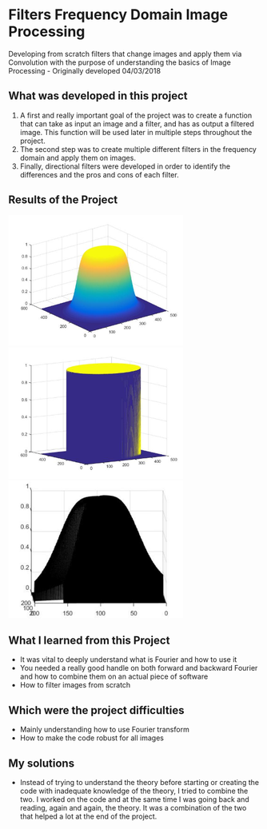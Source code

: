 # Filters Frequency Domain Image Processing

Developing from scratch filters that change images and apply them via Convolution with the purpose of understanding the basics of Image Processing  - Originally developed 04/03/2018


## What was developed in this project
1. A first and really important goal of the project was to create a function that can take as input an image and a filter, and has as output a filtered image. This function will be used later in multiple steps throughout the project.
2. The second step was to create multiple different filters in the frequency domain and apply them on images.
3. Finally, directional filters were developed in order to identify the differences and the pros and cons of each filter. 

## Results of the Project 
<img src="Images/Butterworth.jpg" width="350">
<img src="Images/Ideal.jpg" width="350">
<img src="Images/butterDirectional.jpg" width="350">



## What I learned from this Project
- It was vital to deeply understand what is Fourier and how to use it 
- You needed a really good handle on both forward and backward Fourier and how to combine them on an actual piece of software 
- How to filter images from scratch 

## Which were the project difficulties 
- Mainly understanding how to use Fourier transform 
- How to make the code robust for all images

## My solutions
- Instead of trying to understand the theory before starting or creating the code with inadequate knowledge of the theory, I tried to combine the two. I worked on the code and at the same time I was going back and reading, again and again, the theory. It was a combination of the two that helped a lot at the end of the project. 

